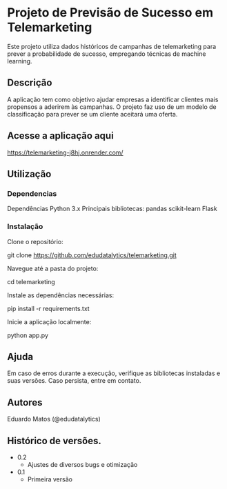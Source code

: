 # Projeto de Previsão de Sucesso em Telemarketing

Este projeto utiliza dados históricos de campanhas de telemarketing para prever a probabilidade de sucesso, empregando técnicas de machine learning.

## Descrição
A aplicação tem como objetivo ajudar empresas a identificar clientes mais propensos a aderirem às campanhas. O projeto faz uso de um modelo de classificação para prever se um cliente aceitará uma oferta.


## Acesse a aplicação aqui 
https://telemarketing-j8hj.onrender.com/

## Utilização
### Dependencias
Dependências
Python 3.x
Principais bibliotecas:
pandas
scikit-learn
Flask

### Instalação

Clone o repositório:

git clone https://github.com/edudatalytics/telemarketing.git

Navegue até a pasta do projeto:

cd telemarketing

Instale as dependências necessárias:

pip install -r requirements.txt

Inicie a aplicação localmente:

python app.py

## Ajuda

Em caso de erros durante a execução, verifique as bibliotecas instaladas e suas versões. Caso persista, entre em contato.

## Autores

Eduardo Matos (@edudatalytics)

## Histórico de versões.

* 0.2
	* Ajustes de diversos bugs e otimização
* 0.1
    * Primeira versão


